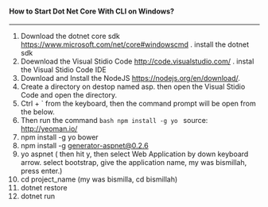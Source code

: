 #### How to Start Dot Net Core With CLI on Windows?
---

1. Download the dotnet core sdk https://www.microsoft.com/net/core#windowscmd . install the dotnet sdk
2. Doewnload the Visual Stidio Code http://code.visualstudio.com/ . instal the Visual Stidio Code IDE
3. Download and Install the NodeJS https://nodejs.org/en/download/.
4. Create a directory on destop named asp. then open the Visual Stidio Code and open the directory.
5. Ctrl + ` from the keyboard, then the command prompt will be open from the below.
6. Then run the command ```bash npm install -g yo ``` source: http://yeoman.io/
7. npm install -g yo bower
8. npm install -g generator-aspnet@0.2.6
9. yo aspnet  ( then hit y, then select Web Application by down keyboard arrow. select bootstrap, give the application name, my was bismillah, press enter.)
10. cd project_name (my was bismilla, cd bismillah)
11. dotnet restore
12. dotnet run
